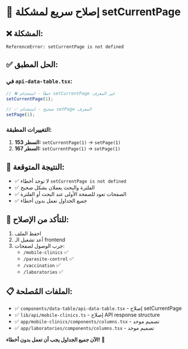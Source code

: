 # 🚀 إصلاح سريع لمشكلة setCurrentPage

## ❌ **المشكلة:**
```
ReferenceError: setCurrentPage is not defined
```

## ✅ **الحل المطبق:**

### **في `api-data-table.tsx`:**
```typescript
// ❌ خطأ - استخدام setCurrentPage غير المعرف
setCurrentPage(1);

// ✅ صحيح - استخدام setPage المعرف
setPage(1);
```

### **التغييرات المطبقة:**
1. **السطر 153:** `setCurrentPage(1)` → `setPage(1)`
2. **السطر 167:** `setCurrentPage(1)` → `setPage(1)`

## 🎯 **النتيجة المتوقعة:**
- ✅ لا توجد أخطاء `setCurrentPage is not defined`
- ✅ الفلترة والبحث يعملان بشكل صحيح
- ✅ الصفحات تعود للصفحة الأولى عند البحث أو الفلترة
- ✅ جميع الجداول تعمل بدون أخطاء

## 🔧 **للتأكد من الإصلاح:**
1. احفظ الملف
2. أعد تشغيل الـ frontend
3. جرب الوصول لصفحات:
   - `/mobile-clinics` ✅
   - `/parasite-control` ✅
   - `/vaccination` ✅
   - `/laboratories` ✅

## 📋 **الملفات المُصلحة:**
- ✅ `components/data-table/api-data-table.tsx` - إصلاح setCurrentPage
- ✅ `lib/api/mobile-clinics.ts` - إصلاح API response structure
- ✅ `app/mobile-clinics/components/columns.tsx` - تصميم موحد
- ✅ `app/laboratories/components/columns.tsx` - تصميم موحد

**الآن جميع الجداول يجب أن تعمل بدون أخطاء!** 🎉

